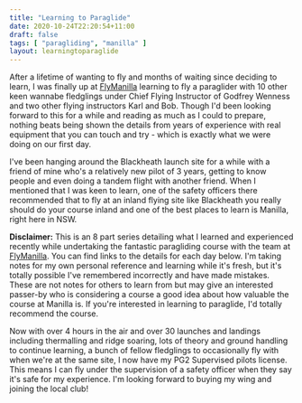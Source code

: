 ```yaml
---
title: "Learning to Paraglide"
date: 2020-10-24T22:20:54+11:00
draft: false
tags: [ "paragliding", "manilla" ]
layout: learningtoparaglide
---
```


After a lifetime of wanting to fly and months of waiting since deciding to learn, I was finally up at [FlyManilla](https://flymanilla.com/) learning to fly a paraglider with 10 other keen wannabe fledglings under Chief Flying Instructor of Godfrey Wenness and two other flying instructors Karl and Bob. Though I'd been looking forward to this for a while and reading as much as I could to prepare, nothing beats being shown the details from years of experience with real equipment that you can touch and try - which is exactly what we were doing on our first day.

I've been hanging around the Blackheath launch site for a while with a friend of mine who's a relatively new pilot of 3 years, getting to know people and even doing a tandem flight with another friend. When I mentioned that I was keen to learn, one of the safety officers there recommended that to fly at an inland flying site like Blackheath you really should do your course inland and one of the best places to learn is Manilla, right here in NSW.

**Disclaimer:** This is an 8 part series detailing what I learned and experienced recently while undertaking the fantastic paragliding course with the team at [FlyManilla](https://flymanilla.com/). You can find links to the details for each day below. I'm taking notes for my own personal reference and learning while it's fresh, but it's totally possible I've remembered incorrectly and have made mistakes. These are not notes for others to learn from but may give an interested passer-by who is considering a course a good idea about how valuable the course at Manilla is. If you're interested in learning to paraglide, I'd totally recommend the course.

Now with over 4 hours in the air and over 30 launches and landings including thermalling and ridge soaring, lots of theory and ground handling to continue learning, a bunch of fellow fledglings to occasionally fly with when we're at the same site, I now have my PG2 Supervised pilots license. This means I can fly under the supervision of a safety officer when they say it's safe for my experience. I'm looking forward to buying my wing and joining the local club!
